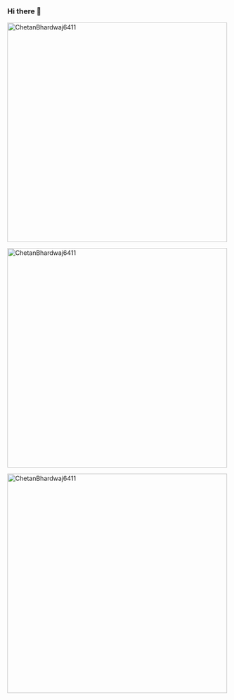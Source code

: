 ### Hi there 👋

<p><image width="500px" src="https://github-readme-stats.vercel.app/api?username=ChetanBhardwaj6411&theme=radical&count_private=true" alt="ChetanBhardwaj6411"></p>

<p><image width="500px" src="[![Top Langs](https://github-readme-stats.vercel.app/api/top-langs/?username=ChetanBhardwaj6411&layout=compact)]" alt="ChetanBhardwaj6411"></p>

<p><img align="center" width="500px" src="https://github-readme-streak-stats.herokuapp.com/?user=ChetanBhardwaj6411&theme=dark" alt="ChetanBhardwaj6411" /></p>

<!--
**ChetanBhardwaj6411/ChetanBhardwaj6411** is a ✨ _special_ ✨ repository because its `README.md` (this file) appears on your GitHub profile.

Here are some ideas to get you started:

- 🔭 I’m currently working on ...
- 🌱 I’m currently learning ...
- 👯 I’m looking to collaborate on ...
- 🤔 I’m looking for help with ...
- 💬 Ask me about ...
- 📫 How to reach me: ...
- 😄 Pronouns: ...
- ⚡ Fun fact: ...
-->
